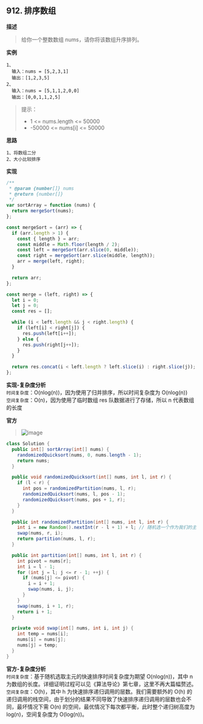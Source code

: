 ## 912. 排序数组

**描述**

> 给你一个整数数组 nums，请你将该数组升序排列。

**实例**

```
1、
  输入：nums = [5,2,3,1]
  输出：[1,2,3,5]
2、
  输入：nums = [5,1,1,2,0,0]
  输出：[0,0,1,1,2,5]
```

> 提示：
>
> - 1 <= nums.length <= 50000
> - -50000 <= nums[i] <= 50000

**思路**

```
1、将数组二分
2、大小比较排序
```

**实现**

```js
/**
 * @param {number[]} nums
 * @return {number[]}
 */
var sortArray = function (nums) {
  return mergeSort(nums);
};

const mergeSort = (arr) => {
  if (arr.length > 1) {
    const { length } = arr;
    const middle = Math.floor(length / 2);
    const left = mergeSort(arr.slice(0, middle));
    const right = mergeSort(arr.slice(middle, length));
    arr = merge(left, right);
  }

  return arr;
};

const merge = (left, right) => {
  let i = 0;
  let j = 0;
  const res = [];

  while (i < left.length && j < right.length) {
    if (left[i] < right[j]) {
      res.push(left[i++]);
    } else {
      res.push(right[j++]);
    }
  }

  return res.concat(i < left.length ? left.slice(i) : right.slice(j));
};
```

**实现-复杂度分析**  
`时间复杂度`：O(nlog(n))，因为使用了归并排序，所以时间复杂度为 O(nlog(n))  
`空间复杂度`：O(n)，因为使用了临时数组 res 队数据进行了存储，所以 n 代表数组的长度

**官方**

> ![image](https://assets.leetcode-cn.com/solution-static/912/912_fig1.gif)

```java
class Solution {
  public int[] sortArray(int[] nums) {
    randomizedQuicksort(nums, 0, nums.length - 1);
    return nums;
  }

  public void randomizedQuicksort(int[] nums, int l, int r) {
    if (l < r) {
      int pos = randomizedPartition(nums, l, r);
      randomizedQuicksort(nums, l, pos - 1);
      randomizedQuicksort(nums, pos + 1, r);
    }
  }

  public int randomizedPartition(int[] nums, int l, int r) {
    int i = new Random().nextInt(r - l + 1) + l; // 随机选一个作为我们的主元
    swap(nums, r, i);
    return partition(nums, l, r);
  }

  public int partition(int[] nums, int l, int r) {
    int pivot = nums[r];
    int i = l - 1;
    for (int j = l; j <= r - 1; ++j) {
      if (nums[j] <= pivot) {
        i = i + 1;
        swap(nums, i, j);
      }
    }
    swap(nums, i + 1, r);
    return i + 1;
  }

  private void swap(int[] nums, int i, int j) {
    int temp = nums[i];
    nums[i] = nums[j];
    nums[j] = temp;
  }
}

```

**官方-复杂度分析**  
`时间复杂度`：基于随机选取主元的快速排序时间复杂度为期望 O(nlog(n))，其中 n 为数组的长度。详细证明过程可以见《算法导论》第七章，这里不再大篇幅赘述。  
`空间复杂度`：O(h)，其中 h 为快速排序递归调用的层数。我们需要额外的 O(h) 的递归调用的栈空间，由于划分的结果不同导致了快速排序递归调用的层数也会不同，最坏情况下需 O(n) 的空间，最优情况下每次都平衡，此时整个递归树高度为 log(n)，空间复杂度为 O(log(n))。
